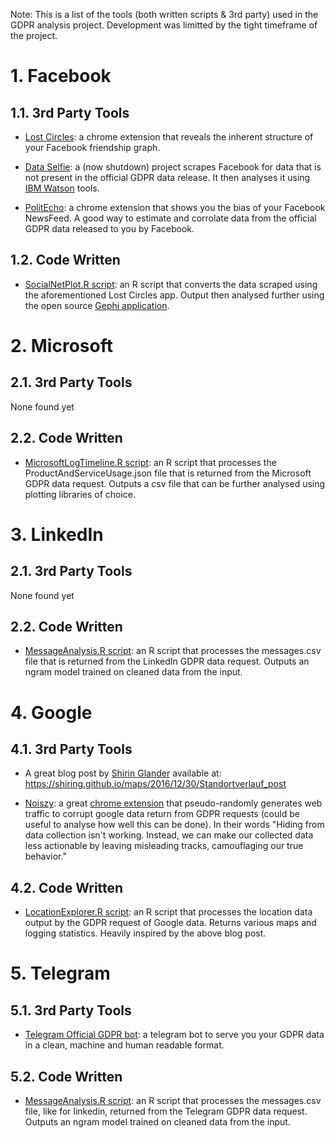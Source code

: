 Note: This is a list of the tools (both written scripts & 3rd party) used in the GDPR analysis project. Development was limitted by the tight timeframe of the project.

# 1. Facebook 

## 1.1. 3rd Party Tools

- [Lost Circles](https://lostcircles.com/): a chrome extension that reveals the inherent structure of your Facebook friendship graph.  

- [Data Selfie](https://dataselfie.it/#/): a (now shutdown) project scrapes Facebook for data that is not present in the official GDPR data release. It then analyses it using [IBM Watson](https://console.bluemix.net/catalog/?category=ai) tools.

- [PolitEcho](https://politecho.org): a chrome extension that shows you the bias of your Facebook NewsFeed. A good way to estimate and corrolate data from the official GDPR data released to you by Facebook.

## 1.2. Code Written

- [SocialNetPlot.R script](https://github.com/PsiPhiTheta/The-Digital-Deluge/blob/master/tools/Facebook/SocialNetPlot.R): an R script that converts the data scraped using the aforementioned Lost Circles app. Output then analysed further using the open source [Gephi application](https://gephi.org).

# 2. Microsoft

## 2.1. 3rd Party Tools

None found yet

## 2.2. Code Written

- [MicrosoftLogTimeline.R script](https://github.com/PsiPhiTheta/The-Digital-Deluge/blob/master/tools/Microsoft/MicrosoftLogTimeline.R): an R script that processes the ProductAndServiceUsage.json file that is returned from the Microsoft GDPR data request. Outputs a csv file that can be further analysed using plotting libraries of choice.

# 3. LinkedIn

## 2.1. 3rd Party Tools

None found yet

## 2.2. Code Written

- [MessageAnalysis.R script](https://github.com/PsiPhiTheta/The-Digital-Deluge/blob/master/tools/LinkedIn/MessageAnalysis.R): an R script that processes the messages.csv file that is returned from the LinkedIn GDPR data request. Outputs an ngram model trained on cleaned data from the input. 

# 4. Google

## 4.1. 3rd Party Tools

- A great blog post by [Shirin Glander](https://github.com/ShirinG) available at: https://shiring.github.io/maps/2016/12/30/Standortverlauf_post

- [Noiszy](https://noiszy.com/): a great [chrome extension](https://chrome.google.com/webstore/detail/noiszy/immakaidhkcddagdjmedphlnamlcdcbg) that pseudo-randomly generates web traffic to corrupt google data return from GDPR requests (could be useful to analyse how well this can be done). In their words "Hiding from data collection isn't working. Instead, we can make our collected data less actionable by leaving misleading tracks, camouflaging our true behavior."


## 4.2. Code Written

- [LocationExplorer.R script](https://github.com/PsiPhiTheta/The-Digital-Deluge/blob/master/tools/Google/LocationExplorer.R): an R script that processes the location data output by the GDPR request of Google data. Returns various maps and logging statistics. Heavily inspired by the above blog post.  

# 5. Telegram

## 5.1. 3rd Party Tools

- [Telegram Official GDPR bot](https://t.me/gdprbot): a telegram bot to serve you your GDPR data in a clean, machine and human readable format. 

## 5.2. Code Written

- [MessageAnalysis.R script](https://github.com/PsiPhiTheta/The-Digital-Deluge/blob/master/tools/Telegram/MessageAnalysis.R): an R script that processes the messages.csv file, like for linkedin, returned from the Telegram GDPR data request. Outputs an ngram model trained on cleaned data from the input. 

